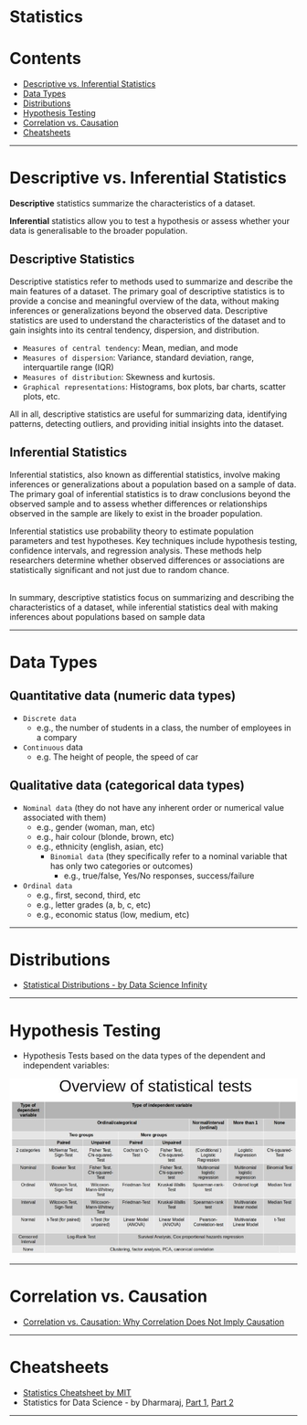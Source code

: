 # Statistics  


Contents
=======================

* [Descriptive vs. Inferential Statistics](#descriptive-vs-inferential-statistics)
* [Data Types](#data-types)
* [Distributions](#distributions)
* [Hypothesis Testing](#hypothesis-testing)
* [Correlation vs. Causation](#correlation-vs-causation)
* [Cheatsheets](#cheatsheets)

-----------------------------------------------------------------------------------------------------------



# Descriptive vs. Inferential Statistics

**Descriptive** statistics summarize the characteristics of a dataset.

**Inferential** statistics allow you to test a hypothesis or assess whether your data is generalisable to the broader population.

## Descriptive Statistics
Descriptive statistics refer to methods used to summarize and describe the main features of a dataset. The primary goal of descriptive statistics is to provide a concise and meaningful overview of the data, without making inferences or generalizations beyond the observed data. Descriptive statistics are used to understand the characteristics of the dataset and to gain insights into its central tendency, dispersion, and distribution.

* `Measures of central tendency`: Mean, median, and mode
* `Measures of dispersion`: Variance, standard deviation, range, interquartile range (IQR)
* `Measures of distribution`: Skewness and kurtosis.
* `Graphical representations`: Histograms, box plots, bar charts, scatter plots, etc.

All in all, descriptive statistics are useful for summarizing data, identifying patterns, detecting outliers, and providing initial insights into the dataset.

## Inferential Statistics
Inferential statistics, also known as differential statistics, involve making inferences or generalizations about a population based on a sample of data. The primary goal of inferential statistics is to draw conclusions beyond the observed sample and to assess whether differences or relationships observed in the sample are likely to exist in the broader population.

Inferential statistics use probability theory to estimate population parameters and test hypotheses. Key techniques include hypothesis testing, confidence intervals, and regression analysis. These methods help researchers determine whether observed differences or associations are statistically significant and not just due to random chance.

<br>In summary, descriptive statistics focus on summarizing and describing the characteristics of a dataset, while inferential statistics deal with making inferences about populations based on sample data

----------------------------------------------------

# Data Types

## Quantitative data (numeric data types)

* `Discrete data`
     * e.g., the number of students in a class, the number of employees in a compary
* `Continuous` data
     * e.g. The height of people, the speed of car

## Qualitative data (categorical data types)     
* `Nominal data` (they do not have any inherent order or numerical value associated with them)
     * e.g., gender (woman, man, etc)
     * e.g., hair colour (blonde, brown, etc)
     * e.g., ethnicity (english, asian, etc)
          * `Binomial data` (they specifically refer to a nominal variable that has only two categories or outcomes)
               * e.g., true/false, Yes/No responses, success/failure
* `Ordinal data`
     * e.g., first, second, third, etc
     * e.g., letter grades (a, b, c, etc)
     * e.g., economic status (low, medium, etc)

----------------------------------------------------


# Distributions

* [Statistical Distributions - by Data Science Infinity](https://github.com/dimi-fn/Various-Data-Science-Scripts/blob/main/Maths%20-%20Statistics/Statistics/distributions.pdf)

----------------------------------------------------

# Hypothesis Testing

* Hypothesis Tests based on the data types of the dependent and independent variables:

![Hypothesis Tests based on the data types](https://github.com/dimi-fn/Various-Data-Science-Scripts/blob/main/Maths%20-%20Statistics/Statistics/src/statistical_test_hypothesis_testing.jpg)


----------------------------------------------------


# Correlation vs. Causation

* [Correlation vs. Causation: Why Correlation Does Not Imply Causation](https://dimi-fn.github.io/portfolio/blog/articles/correlation.html)


----------------------------------------------------

# Cheatsheets

* [Statistics Cheatsheet by MIT](https://github.com/dimi-fn/Various-Data-Science-Scripts/blob/main/Maths%20-%20Statistics/Statistics/Statistics_Cheatsheet_MIT.pdf)
* Statistics for Data Science - by Dharmaraj, [Part 1](https://medium.com/@draj0718/statistics-for-data-science-part-1-87eebc07698a), [Part 2](https://medium.com/@draj0718/statistics-for-data-science-part-2-ed532bc22ea4)


----------------------------------------------------


